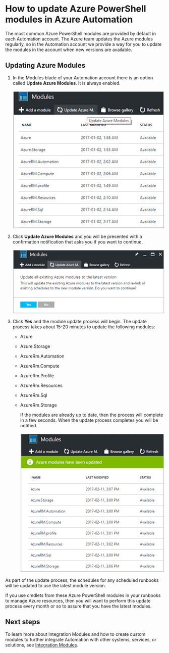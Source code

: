 <!-- not suitable for Mooncake -->

<properties
    pageTitle="Update Azure modules in Azure Automation | Azure"
    description="This article describes how you can now update common Azure PowerShell modules provided by default in Azure Automation."
    services="automation"
    documentationcenter=""
    author="MGoedtel"
    manager="carmonm"
    editor="tysonn" />
<tags
    ms.assetid=""
    ms.service="automation"
    ms.devlang="na"
    ms.topic="article"
    ms.tgt_pltfrm="na"
    ms.workload="infrastructure-services"
    ms.date="02/13/2017"
    wacn.date=""
    ms.author="magoedte" />

# How to update Azure PowerShell modules in Azure Automation

The most common Azure PowerShell modules are provided by default in each Automation account.  The Azure team updates the Azure modules regularly, so in the Automation account we provide a way for you to update the modules in the account when new versions are available.

## Updating Azure Modules

1. In the Modules blade of your Automation account there is an option called **Update Azure Modules**.  It is always enabled.<br><br> ![Update Azure Modules option in Modules blade](./media/automation-update-azure-modules/automation-update-azure-modules-option.png)

2. Click **Update Azure Modules** and you will be presented with a confirmation notification that asks you if you want to continue.<br><br> ![Update Azure Modules notification](./media/automation-update-azure-modules/automation-update-azure-modules-notification.png)

3. Click **Yes** and the module update process will begin.  The update process takes about 15-20 minutes to update the following modules:

    * Azure
    *	Azure.Storage
    *	AzureRm.Automation
    *	AzureRm.Compute
    *	AzureRm.Profile
    *	AzureRm.Resources
    *	AzureRm.Sql
    * AzureRm.Storage

        If the modules are already up to date, then the process will complete in a few seconds.  When the update process completes you will be notified.<br><br> ![Update Azure Modules update status](./media/automation-update-azure-modules/automation-update-azure-modules-updatestatus.png)

As part of the update process, the schedules for any scheduled runbooks will be updated to use the latest module version.

If you use cmdlets from these Azure PowerShell modules in your runbooks to manage Azure resources, then you will want to perform this update process every month or so to assure that you have the latest modules.

## Next steps

To learn more about Integration Modules and how to create custom modules to further integrate Automation with other systems, services, or solutions, see [Integration Modules](/documentation/articles/automation-integration-modules/).